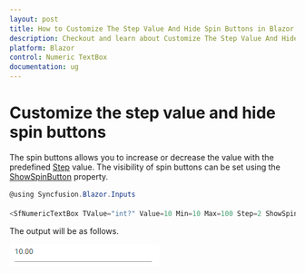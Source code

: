 ```yaml
---
layout: post
title: How to Customize The Step Value And Hide Spin Buttons in Blazor Numeric TextBox Component | Syncfusion
description: Checkout and learn about Customize The Step Value And Hide Spin Buttons in Blazor Numeric TextBox component of Syncfusion, and more details.
platform: Blazor
control: Numeric TextBox
documentation: ug
---
```


# Customize the step value and hide spin buttons

The spin buttons allows you to increase or decrease the value with the predefined [Step](https://help.syncfusion.com/cr/blazor/Syncfusion.Blazor.Inputs.SfNumericTextBox-1.html#Syncfusion_Blazor_Inputs_SfNumericTextBox_1_Step)
value. The visibility of spin buttons can be set using the [ShowSpinButton](https://help.syncfusion.com/cr/blazor/Syncfusion.Blazor.Inputs.SfNumericTextBox-1.html#Syncfusion_Blazor_Inputs_SfNumericTextBox_1_ShowSpinButton) property.

```csharp
@using Syncfusion.Blazor.Inputs

<SfNumericTextBox TValue="int?" Value=10 Min=10 Max=100 Step=2 ShowSpinButton=false></SfNumericTextBox>
```

The output will be as follows.

![NumericTextBox Sample](../images/icon_disable.png)
